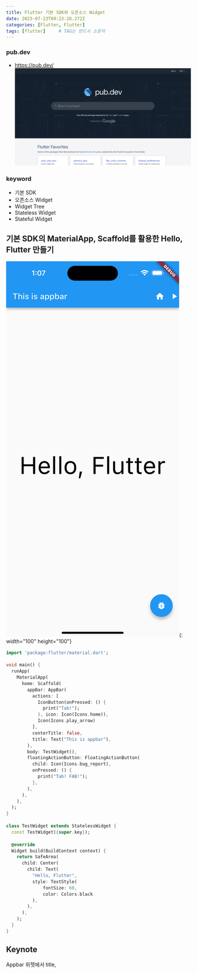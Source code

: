```yaml
---
title: Flutter 기본 SDK와 오픈소스 Widget
date: 2023-07-23T09:23:28.272Z
categories: [Flutter, Flutter]
tags: [flutter]		# TAG는 반드시 소문자
---
```


### pub.dev
* https://pub.dev/
![Alt text](/assets/img/to/pub_dev_home.png)

### keyword
* 기본 SDK
* 오픈소스 Widget
* Widget Tree
* Stateless Widget
* Stateful Widget



## 기본 SDK의 MaterialApp, Scaffold를 활용한 Hello, Flutter 만들기

![image](/assets/img/to/flutter_material_widget.png){: width="100" height="100"}


```dart
import 'package:flutter/material.dart';

void main() {
  runApp(
    MaterialApp(
      home: Scaffold(
        appBar: AppBar(
          actions: [
            IconButton(onPressed: () {
              print("Tab!");
            }, icon: Icon(Icons.home)),
            Icon(Icons.play_arrow)
          ],
          centerTitle: false,
          title: Text("This is appbar"),
        ),
        body: TestWidget(),
        floatingActionButton: FloatingActionButton(
          child: Icon(Icons.bug_report),
          onPressed: () {
            print("Tab! FAB!");
          },
        ),
      ),
    ),
  );
}

class TestWidget extends StatelessWidget {
  const TestWidget({super.key});

  @override
  Widget build(BuildContext context) {
    return SafeArea(
      child: Center(
        child: Text(
          "Hello, Flutter",
          style: TextStyle(
              fontSize: 60,
              color: Colors.black
          ),
        ),
      ),
    );
  }
}
```

## Keynote
Appbar 위젯에서 title,